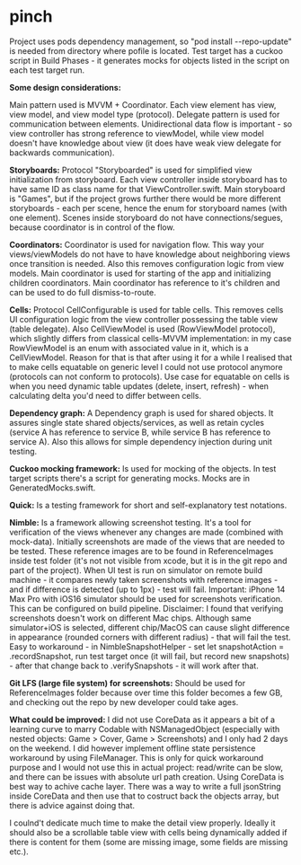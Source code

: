 # pinch

Project uses pods dependency management, so "pod install --repo-update" is needed from directory where pofile is located. 
Test target has a cuckoo script in Build Phases - it generates mocks for objects listed in the script on each test target run.

**Some design considerations:**

Main pattern used is MVVM + Coordinator. Each view element has view, view model, and view model type (protocol). Delegate pattern is used for communication between elements. Unidirectional data flow is important - so view controller has strong reference to viewModel, while view model doesn't have knowledge about view (it does have weak view delegate for backwards communication). 

**Storyboards:**
Protocol "Storyboarded" is used for simplified view initialization from storyboard. Each view controller inside storyboard has to have same ID as class name for that ViewController.swift.
Main storyboard is "Games", but if the project grows further there would be more different storyboards - each per scene, hence the enum for storyboard names (with one element). Scenes inside storyboard do not have connections/segues, because coordinator is in control of the flow.

**Coordinators:**
Coordinator is used for navigation flow. This way your views/viewModels do not have to have knowledge about neighboring views once transition is needed. 
Also this removes configuration logic from view models. 
Main coordinator is used for starting of the app and initializing children coordinators. Main coordinator has reference to it's children and can be used to do full dismiss-to-route.

**Cells:**
Protocol CellConfigurable is used for table cells. This removes cells UI configuration logic from the view controller possessing the table view (table delegate). Also CellViewModel is used (RowViewModel protocol), which slightly differs from classical cells-MVVM implementation: in my case RowViewModel is an enum with associated value in it, which is a CellViewModel. Reason for that is that after using it for a while I realised that to make cells equatable on generic level I could not use protocol anymore (protocols can not conform to protocols). Use case for equatable on cells is when you need dynamic table updates (delete, insert, refresh) - when calculating delta you'd need to differ between cells.

**Dependency graph:**
A Dependency graph is used for shared objects. It assures single state shared objects/services, as well as retain cycles (service A has reference to service B, while service B has reference to service A). Also this allows for simple dependency injection during unit testing.

**Cuckoo mocking framework:**
Is used for mocking of the objects. In test target scripts there's a script for generating mocks. Mocks are in GeneratedMocks.swift.  

**Quick:**
Is a testing framework for short and self-explanatory test notations.

**Nimble:**
Is a framework allowing screenshot testing. It's a tool for verification of the views whenever any changes are made (combined with mock-data). Initially 
screenshots are made of the views that are needed to be tested. These reference images are to be found in ReferenceImages inside test folder (it's not not visible from xcode, but it is in the git repo and part of the project). When UI test is run on simulator on remote build machine - it compares newly taken screenshots with reference images - and if difference is detected (up to 1px) - test will fail.
Important: iPhone 14 Max Pro with iOS16 simulator should be used for screenshots verification. This can be configured on build pipeline.
Disclaimer: I found that verifying screenshots doesn't work on different Mac chips. Although same simulator+iOS is selected, different chip/MacOS can cause slight difference in appearance (rounded corners with different radius) - that will fail the test. Easy to workaround - in NimbleSnapshotHelper - set 
let snapshotAction = .recordSnapshot, run test target once (it will fail, but record new snapshots) - after that change back to .verifySnapshots - it will work after that. 

**Git LFS (large file system) for screenshots:**
Should be used for ReferenceImages folder because over time this folder becomes a few GB, and checking out the repo by new developer could take ages. 

**What could be improved:**
I did not use CoreData as it appears a bit of a learning curve to marry Codable with NSManagedObject (especially with nested objects: Game > Cover, Game > Screenshots) and I only had 2 days on the weekend. I did however implement offline state persistence workaround by using FileManager. This is only for quick workaround purpose and I would not use this in actual project: read/write can be slow, and there can be issues with absolute url path creation. 
Using CoreData is best way to achive cache layer. There was a way to write a full jsonString inside CoreData and then use that to costruct back the objects array, but there is advice against doing that. 

I coulnd't dedicate much time to make the detail view properly. Ideally it should also be a scrollable table view with cells being dynamically added if there is content for them (some are missing image, some fields are missing etc.).


